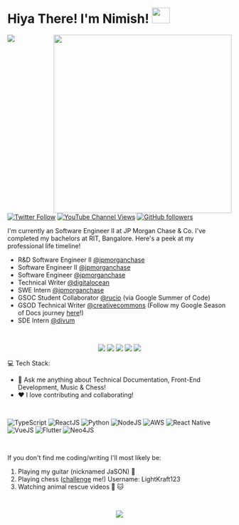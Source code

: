 <h1>Hiya There! I'm Nimish! <img src="https://media.giphy.com/media/tJU72w9lPzUPe/giphy.gif" width="40" height="35"></h1>

<img align='right' src="/me.jpg" width="400">

![](https://komarev.com/ghpvc/?username=nimishbongale&style=flat-square)
[![Twitter Follow](https://img.shields.io/twitter/follow/BongaleNimish?style=social)](https://twitter.com/BongaleNimish)
[![YouTube Channel Views](https://img.shields.io/youtube/channel/views/UCNOo9W4dFiez2mteDzUYIiA?style=social)](https://www.youtube.com/channel/UCNOo9W4dFiez2mteDzUYIiA)
[![GitHub followers](https://img.shields.io/github/followers/nimishbongale?style=social)](https://github.com/nimishbongale)

I'm currently an Software Engineer II at JP Morgan Chase & Co. I've completed my bachelors at RIT, Bangalore. Here's a peek at my professional life timeline!

- R&D Software Engineer II [@jpmorganchase](https://www.jpmorganchase.com/)
- Software Engineer II [@jpmorganchase](https://www.jpmorganchase.com/)
- Software Engineer [@jpmorganchase](https://www.jpmorganchase.com/)
- Technical Writer [@digitalocean](https://www.digitalocean.com/)
- SWE Intern [@jpmorganchase](https://www.jpmorganchase.com/)
- GSOC Student Collaborator [@rucio](https://www.creativecommons.org/) (via Google Summer of Code)
- GSOD Technical Writer [@creativecommons](https://www.creativecommons.org/) (Follow my Google Season of Docs journey [here](https://opensource.creativecommons.org/blog/entries/)!)
- SDE Intern [@divum](https://divum.in/)


[<br><p align='center'> <img src="https://img.shields.io/badge/website-nimishbongale.github.io-green?style=for-the-badge&logo=appveyor"/>][1]
[<img src="https://img.shields.io/badge/email-nimishnb98@gmail.com-orange?style=for-the-badge&logo=google"/>][2]
[<img src="https://img.shields.io/badge/linkedin-nimishbongale-blue?style=for-the-badge&logo=linkedin"/>][3]
[<img src="https://img.shields.io/badge/x-bongalenimish-lightblue?style=for-the-badge&logo=x"/>][4]
[<img src="https://img.shields.io/badge/quora-nimishbongale-red?style=for-the-badge&logo=quora"/></p>][5]

:computer: Tech Stack: 

 - 💬 Ask me anything about Technical Documentation, Front-End Development, Music & Chess!
 - ❤️ I love contributing and collaborating!

<br/>

![TypeScript](https://img.shields.io/badge/typescript-%23323330.svg?style=for-the-badge&logo=typescript&logoColor=%23F7DF1E)
![ReactJS](https://img.shields.io/badge/react-%23E34F26.svg?style=for-the-badge&logo=react&logoColor=white)
![Python](https://img.shields.io/badge/python-%2300599C.svg?style=for-the-badge&logo=python&logoColor=white)
![NodeJS](https://img.shields.io/badge/node.js-6DA55F?style=for-the-badge&logo=node.js&logoColor=white)
![AWS](https://img.shields.io/badge/aws-%23323330.svg?style=for-the-badge&logo=amazonwebservices&logoColor=%23F7DF1E)
![React Native](https://img.shields.io/badge/react%20native-%23E34F26.svg?style=for-the-badge&logo=react&logoColor=white)
![VueJS](https://img.shields.io/badge/vue-%23ED8B00.svg?style=for-the-badge&logo=vuedotjs&logoColor=white)
![Flutter](https://img.shields.io/badge/flutter-%231572B6.svg?style=for-the-badge&logo=flutter&logoColor=white)
![Neo4JS](https://img.shields.io/badge/neo4j-%231572B6.svg?style=for-the-badge&logo=neo4j&logoColor=white)

</br>

If you don't find me coding/writing I'll most likely be:
1. Playing my guitar (nicknamed JaSON) :guitar:
2. Playing chess ([challenge](https://lichess.org/?any#friend) me!) Username: LightKraft123
3. Watching animal rescue videos :dog: :cat:


<br/>

<p align="center"><img src="https://github-readme-streak-stats.herokuapp.com/?user=nimishbongale&theme=dark&ring=FFB19A&hide_border=true&currStreakNum=F6A085&fire=F6A085&currStreakLabel=F6A085"></p>

 [1]: https://nimishbongale.github.io/
 [2]: mailto:nimishnb98@gmail.com
 [3]: https://www.linkedin.com/in/nimish-bongale/
 [4]: https://twitter.com/BongaleNimish
 [5]: https://www.quora.com/profile/Nimish-Bongale
 
